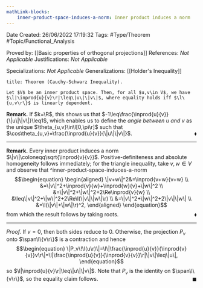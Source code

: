 ```yaml
---
mathLink-blocks:
    inner-product-space-induces-a-norm: Inner product induces a norm
---
```


<div class="topSpace"></div>

Date Created: 26/06/2022 17:19:32
Tags: #Type/Theorem #Topic/Functional_Analysis

Proved by: [[Basic properties of orthogonal projections]]
References: <i>Not Applicable</i>
Justifications: <i>Not Applicable</i>

Specializations: <i>Not Applicable</i>
Generalizations: [[Holder's Inequality]]

``` ad-Theorem
title: Theorem (Cauchy-Schwarz Inequality).

Let $V$ be an inner product space. Then, for all $u,v\in V$, we have $\l|\inprod{u}{v}\r|\leq\|u\|\|v\|$, where equality holds iff $\l\{u,v\r\}$ is linearly dependent.

```

<b>Remark.</b> If $k=\R$, this shows us that $-1\leq\frac{\inprod{u}{v}}{\|u\|\|v\|}\leq1$, which enables us to define the <i>angle between $u$ and $v$</i> as the unique $\theta_{u,v}\in\l[0,\pi\r]$ such that $\cos\theta_{u,v}=\frac{\inprod{u}{v}}{\|u\|\|v\|}$.<span style="float:right;">$\blacklozenge$</span>

---

<b>Remark.</b> Every inner product induces a norm $\|v\|\coloneqq\sqrt{\inprod{v}{v}}$. Positive-definiteness and absolute homogeneity follows immediately; for the triangle inequality, take $v,w\in V$ and observe that
^inner-product-space-induces-a-norm
$$\begin{equation}
    \begin{aligned}
        \|v+w\|^2&=\inprod{v+w}{v+w} \\
        &=\|v\|^2+\inprod{v}{w}+\inprod{w}{v}+\|w\|^2 \\
        &=\|v\|^2+\|w\|^2+2\Re\inprod{v}{w} \\
        &\leq\|v\|^2+\|w\|^2+2\Re\l(\|v\|\|w\|\r) \\
        &=\|v\|^2+\|w\|^2+2\|v\|\|w\| \\
        &=\l(\|v\|+\|w\|\r)^2,
    \end{aligned}
\end{equation}$$
from which the result follows by taking roots.<span style="float:right;">$\blacklozenge$</span>

---

<i>Proof.</i> If $v=0$, then both sides reduce to $0$. Otherwise, the projection $P_v$ onto $\span\l\{v\r\}$ is a contraction and hence
$$\begin{equation}
    \|P_v\!\l(u\r)\|=\l\|\frac{\inprod{u}{v}}{\inprod{v}{v}}v\r\|=\l|\frac{\inprod{u}{v}}{\inprod{v}{v}}\r|\|v\|\leq\|u\|,
\end{equation}$$
so $\l|\inprod{u}{v}\r|\leq\|u\|\|v\|$. Note that $P_v$ is the identity on $\span\l\{v\r\}$, so the equality claim follows.<span style="float:right;">$\blacksquare$</span>
